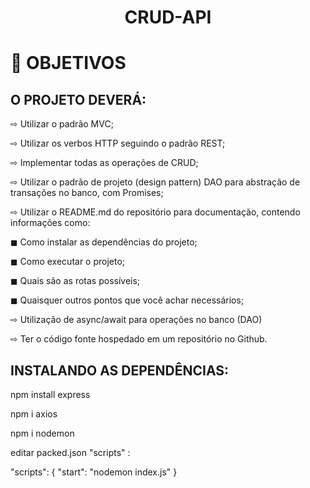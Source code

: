 # <H1 align="center">CRUD-API</h1>


# 🥇 OBJETIVOS
## O PROJETO DEVERÁ:

⇨ Utilizar o padrão MVC;

⇨ Utilizar os verbos HTTP seguindo o padrão REST;

⇨ Implementar todas as operações de CRUD;

⇨ Utilizar o padrão de projeto (design pattern) DAO para abstração de transações no banco, com Promises;

⇨ Utilizar o README.md do repositório para documentação, contendo informações como:

◼ Como instalar as dependências do projeto;

◼ Como executar o projeto;

◼ Quais são as rotas possíveis;

◼ Quaisquer outros pontos que você achar necessários;

⇨ Utilização de async/await para operações no banco (DAO)

⇨ Ter o código fonte hospedado em um repositório no Github.

## INSTALANDO AS DEPENDÊNCIAS:


npm install express

npm i axios

npm i nodemon

editar packed.json "scripts" :

 "scripts": {
    "start": "nodemon index.js"
  }
